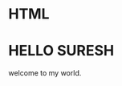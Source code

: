 # HTML
<!DOCTYPE html>
<html>
<head>
<title>Page Title</title>
</head>
<body>

<h1>HELLO SURESH </h2>
<p>welcome to my  world.</p>

</body>
</html>

